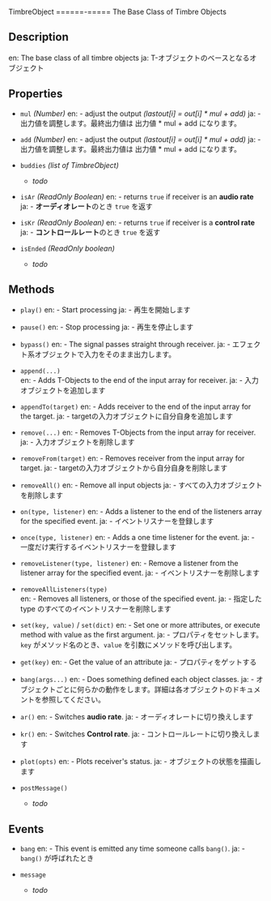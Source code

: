 TimbreObject
======-=====
The Base Class of Timbre Objects

## Description ##
en: The base class of all timbre objects
ja: T-オブジェクトのベースとなるオブジェクト

## Properties ##
- `mul` _(Number)_
en:  - adjust the output _(lastout\[i\] = out\[i\] * mul + add)_
ja:  - 出力値を調整します。最終出力値は 出力値 * mul + add になります。

- `add` _(Number)_
en:  - adjust the output _(lastout\[i\] = out\[i\] * mul + add)_
ja:  - 出力値を調整します。最終出力値は 出力値 * mul + add になります。

- `buddies` _(list of TimbreObject)_
  - _todo_

- `isAr` _(ReadOnly Boolean)_
en:  - returns `true` if receiver is an **audio rate**
ja:  - **オーディオレート**のとき `true` を返す

- `isKr` _(ReadOnly Boolean)_
en:  - returns `true` if receiver is a **control rate**
ja:  - **コントロールレート**のとき `true` を返す

- `isEnded` _(ReadOnly boolean)_
  - _todo_

## Methods ##
- `play()`
en:  - Start processing
ja:  - 再生を開始します

- `pause()`
en:  - Stop processing
ja:  - 再生を停止します

- `bypass()`
en:  - The signal passes straight through receiver.
ja:  - エフェクト系オブジェクトで入力をそのまま出力します。

- `append(...)`  
en:  - Adds T-Objects to the end of the input array for receiver.
ja:  - 入力オブジェクトを追加します

- `appendTo(target)`
en:  - Adds receiver to the end of the input array for the target.
ja:  - targetの入力オブジェクトに自分自身を追加します

- `remove(...)`
en:  - Removes T-Objects from the input array for receiver.
ja:  - 入力オブジェクトを削除します

- `removeFrom(target)`
en:  - Removes receiver from the input array for target.
ja:  - targetの入力オブジェクトから自分自身を削除します

- `removeAll()`
en:  - Remove all input objects
ja:  - すべての入力オブジェクトを削除します

- `on(type, listener)`
en:  - Adds a listener to the end of the listeners array for the specified event.
ja:  - イベントリスナーを登録します

- `once(type, listener)`
en:  - Adds a one time listener for the event.
ja:  - 一度だけ実行するイベントリスナーを登録します

- `removeListener(type, listener)`
en:  - Remove a listener from the listener array for the specified event.
ja:  - イベントリスナーを削除します

- `removeAllListeners(type)`  
en:  - Removes all listeners, or those of the specified event.
ja:  - 指定した type のすべてのイベントリスナーを削除します

- `set(key, value)` / `set(dict)`
en:  - Set one or more attributes, or execute method with value as the first argument.
ja:  - プロパティをセットします。`key` がメソッド名のとき、`value` を引数にメソッドを呼び出します。

- `get(key)`
en:  - Get the value of an attribute
ja:  - プロパティをゲットする

- `bang(args...)`
en:  - Does something defined each object classes.
ja:  - オブジェクトごとに何らかの動作をします。詳細は各オブジェクトのドキュメントを参照してください。
  
- `ar()`
en:  - Switches **audio rate**.
ja:  - オーディオレートに切り換えします

- `kr()`
en:  - Switches **Control rate**.
ja:  - コントロールレートに切り換えします

- `plot(opts)`
en:  - Plots receiver's status.
ja:  - オブジェクトの状態を描画します

- `postMessage()`
  - _todo_

## Events ##
- `bang`
en:  - This event is emitted any time someone calls `bang()`.
ja:  - `bang()` が呼ばれたとき

- `message`
  - _todo_
